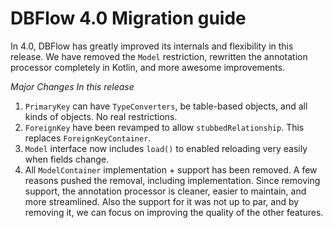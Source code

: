 # DBFlow 4.0 Migration guide

In 4.0, DBFlow has greatly improved its internals and flexibility in this release. We have removed the `Model` restriction, rewritten the annotation processor completely in Kotlin, and more awesome improvements.

_Major Changes In this release_
1. `PrimaryKey` can have `TypeConverters`, be table-based objects, and all kinds of objects. No real restrictions.
2. `ForeignKey` have been revamped to allow `stubbedRelationship`. This replaces `ForeignKeyContainer`.
3. `Model` interface now includes `load()` to enabled reloading very easily when fields change.
4. All `ModelContainer` implementation + support has been removed. A few reasons pushed the removal, including implementation. Since removing support, the annotation processor is cleaner, easier to maintain, and more streamlined. Also the support for it was not up to par, and by removing it, we can focus on improving the quality of the other features.
